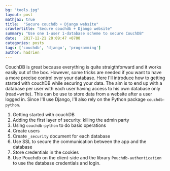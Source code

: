 ```yaml
---
bg: "tools.jpg"
layout: post
mathjax: true
title:  "Secure couchdb + Django website"
crawlertitle: "Secure couchdb + Django website"
summary: "Use one 1-user 1-database scheme to secure CouchDB"
date:   2017-12-21 20:09:47 +0700
categories: posts
tags: ['couchdb', 'django', 'programming']
author: hadrien
---
```


CouchDB is great because everything is quite straigthforward and it works easily out of the box. However, some tricks are needed if you want to have a more precise control over your database. Here I'll introduce how to getting started with couchDB while securing your data. The aim is to end up with a database per user with each user having access to his own database only (read+write). This can be use to store data from a website after a user logged in. Since I'll use Django, I'll also rely on the Python package `couchdb-python`.

1. Getting started with couchDB
2. Adding the first layer of security: killing the admin party
3. Using `couchdb-python` to do basic operations
4. Create users
5. Create `_security` document for each database
6. Use SSL to secure the communication between the app and the database
7. Store credentials in the cookies
8. Use Pouchdb on the client-side and the library `Pouchdb-authentication` to use the database credentials and login.